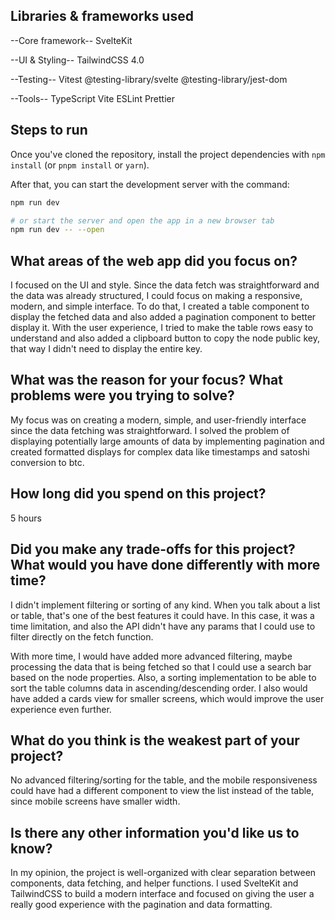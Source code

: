 ## Libraries & frameworks used

--Core framework--
SvelteKit

--UI & Styling--
TailwindCSS 4.0

--Testing--
Vitest
@testing-library/svelte
@testing-library/jest-dom

--Tools--
TypeScript
Vite
ESLint
Prettier

## Steps to run

Once you've cloned the repository, install the project dependencies with `npm install` (or `pnpm install` or `yarn`).

After that, you can start the development server with the command:

```bash
npm run dev

# or start the server and open the app in a new browser tab
npm run dev -- --open
```

## What areas of the web app did you focus on?

I focused on the UI and style. Since the data fetch was straightforward and the data was already structured, I could focus on making a responsive, modern, and simple interface. To do that, I created a table component to display the fetched data and also added a pagination component to better display it.
With the user experience, I tried to make the table rows easy to understand and also added a clipboard button to copy the node public key, that way I didn't need to display the entire key.

## What was the reason for your focus? What problems were you trying to solve?

My focus was on creating a modern, simple, and user-friendly interface since the data fetching was straightforward. I solved the problem of displaying potentially large amounts of data by implementing pagination and created formatted displays for complex data like timestamps and satoshi conversion to btc.

## How long did you spend on this project?

5 hours

## Did you make any trade-offs for this project? What would you have done differently with more time?

I didn't implement filtering or sorting of any kind. When you talk about a list or table, that's one of the best features it could have. In this case, it was a time limitation, and also the API didn't have any params that I could use to filter directly on the fetch function.

With more time, I would have added more advanced filtering, maybe processing the data that is being fetched so that I could use a search bar based on the node properties. Also, a sorting implementation to be able to sort the table columns data in ascending/descending order.
I also would have added a cards view for smaller screens, which would improve the user experience even further.

## What do you think is the weakest part of your project?

No advanced filtering/sorting for the table, and the mobile responsiveness could have had a different component to view the list instead of the table, since mobile screens have smaller width.

## Is there any other information you'd like us to know?

In my opinion, the project is well-organized with clear separation between components, data fetching, and helper functions. I used SvelteKit and TailwindCSS to build a modern interface and focused on giving the user a really good experience with the pagination and data formatting.
